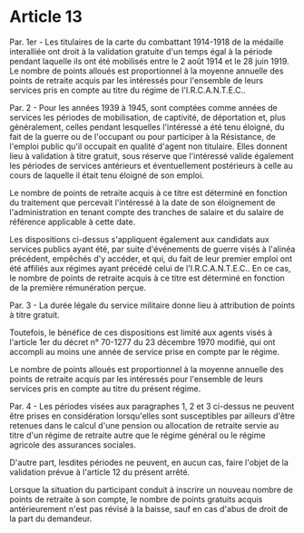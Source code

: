 # Article 13

Par. 1er - Les titulaires de la carte du combattant 1914-1918 de la médaille interalliée ont droit à la validation gratuite d'un temps égal à la période pendant laquelle ils ont été mobilisés entre le 2 août 1914 et le 28 juin 1919. Le nombre de points alloués est proportionnel à la moyenne annuelle des points de retraite acquis par les intéressés pour l'ensemble de leurs services pris en compte au titre du régime de l'I.R.C.A.N.T.E.C..

Par. 2 - Pour les années 1939 à 1945, sont comptées comme années de services les périodes de mobilisation, de captivité, de déportation et, plus généralement, celles pendant lesquelles l'intéressé a été tenu éloigné, du fait de la guerre ou de l'occupant ou pour participer à la Résistance, de l'emploi public qu'il occupait en qualité d'agent non titulaire. Elles donnent lieu à validation à titre gratuit, sous réserve que l'intéressé valide également les périodes de services antérieurs et éventuellement postérieurs à celle au cours de laquelle il était tenu éloigné de son emploi.

Le nombre de points de retraite acquis à ce titre est déterminé en fonction du traitement que percevait l'intéressé à la date de son éloignement de l'administration en tenant compte des tranches de salaire et du salaire de référence applicable à cette date.

Les dispositions ci-dessus s'appliquent également aux candidats aux services publics ayant été, par suite d'événements de guerre visés à l'alinéa précédent, empêchés d'y accéder, et qui, du fait de leur premier emploi ont été affiliés aux régimes ayant précédé celui de l'I.R.C.A.N.T.E.C.. En ce cas, le nombre de points de retraite acquis à ce titre est déterminé en fonction de la première rémunération perçue.

Par. 3 - La durée légale du service militaire donne lieu à attribution de points à titre gratuit.

Toutefois, le bénéfice de ces dispositions est limité aux agents visés à l'article 1er du décret n° 70-1277 du 23 décembre 1970 modifié, qui ont accompli au moins une année de service prise en compte par le régime.

Le nombre de points alloués est proportionnel à la moyenne annuelle des points de retraite acquis par les intéressés pour l'ensemble de leurs services pris en compte au titre du présent régime.

Par. 4 - Les périodes visées aux paragraphes 1, 2 et 3 ci-dessus ne peuvent être prises en considération lorsqu'elles sont susceptibles par ailleurs d'être retenues dans le calcul d'une pension ou allocation de retraite servie au titre d'un régime de retraite autre que le régime général ou le régime agricole des assurances sociales.

D'autre part, lesdites périodes ne peuvent, en aucun cas, faire l'objet de la validation prévue à l'article 12 du présent arrêté.

Lorsque la situation du participant conduit à inscrire un nouveau nombre de points de retraite à son compte, le nombre de points gratuits acquis antérieurement n'est pas révisé à la baisse, sauf en cas d'abus de droit de la part du demandeur.
